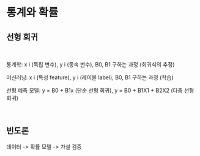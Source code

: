 # 통계와 확률

## 선형 회귀

<br>

통계학: x i (독립 변수), y i (종속 변수), B0, B1 구하는 과정 (회귀식의 추정)

머신러닝: x i (특성 feature), y i (레이블 label), B0, B1 구하는 과정 (학습)

선형 예측 모델: y = B0 + B1x (단순 선형 회귀), y = B0 + B1X1 + B2X2 (다중 선형 회귀)

 <br>

## 빈도론

데이터 -> 확률 모델 -> 가설 검증

<br>

